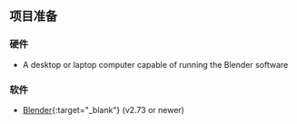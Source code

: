 ## 项目准备

### 硬件

+ A desktop or laptop computer capable of running the Blender software

### 软件

+ [Blender](https://www.blender.org/download/){:target="_blank"} (v2.73 or newer)